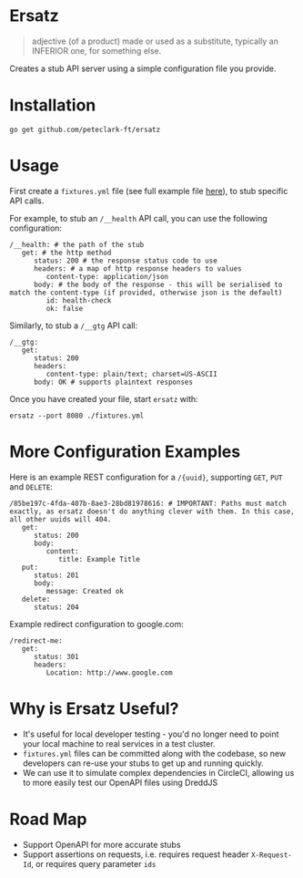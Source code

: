 # Ersatz

> adjective
> (of a product) made or used as a substitute, typically an INFERIOR one, for something else.

Creates a stub API server using a simple configuration file you provide.

# Installation

```
go get github.com/peteclark-ft/ersatz
```

# Usage

First create a `fixtures.yml` file (see full example file [here](./_examples/example.yml)), to stub specific API calls.

For example, to stub an `/__health` API call, you can use the following configuration:

```
/__health: # the path of the stub
   get: # the http method
      status: 200 # the response status code to use
      headers: # a map of http response headers to values
         content-type: application/json
      body: # the body of the response - this will be serialised to match the content-type (if provided, otherwise json is the default)
         id: health-check
         ok: false
```

Similarly, to stub a `/__gtg` API call:

```
/__gtg:
   get:
      status: 200
      headers:
         content-type: plain/text; charset=US-ASCII
      body: OK # supports plaintext responses
```

Once you have created your file, start `ersatz` with:

```
ersatz --port 8080 ./fixtures.yml
```

# More Configuration Examples

Here is an example REST configuration for a `/{uuid}`, supporting `GET`, `PUT` and `DELETE`:

```
/85be197c-4fda-407b-8ae3-28bd81978616: # IMPORTANT: Paths must match exactly, as ersatz doesn't do anything clever with them. In this case, all other uuids will 404.
   get:
      status: 200
      body:
         content:
            title: Example Title
   put:
      status: 201
      body:
         message: Created ok
   delete:
      status: 204
```

Example redirect configuration to google.com:

```
/redirect-me:
   get:
      status: 301
      headers:
         Location: http://www.google.com
```

# Why is Ersatz Useful?

* It's useful for local developer testing - you'd no longer need to point your local machine to real services in a test cluster.
* `fixtures.yml` files can be committed along with the codebase, so new developers can re-use your stubs to get up and running quickly.
* We can use it to simulate complex dependencies in CircleCI, allowing us to more easily test our OpenAPI files using DreddJS

# Road Map

* Support OpenAPI for more accurate stubs
* Support assertions on requests, i.e. requires request header `X-Request-Id`, or requires query parameter `ids`
